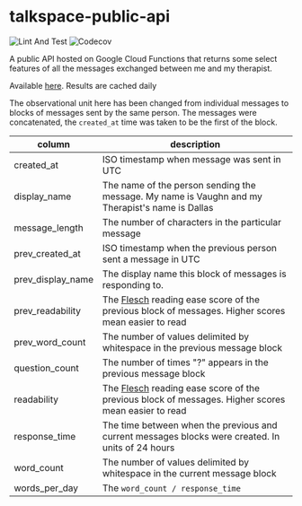 # talkspace-public-api
![Lint And Test](https://github.com/vaughn-johnson/talkspace-public-api/workflows/Lint%20and%20Test/badge.svg)
![Codecov](https://img.shields.io/codecov/c/github/vaughn-johnson/talkspace-public-api)

A public API hosted on Google Cloud Functions that returns some select features of all the messages exchanged between me and my therapist.

Available [here](https://us-central1-talkspace-293821.cloudfunctions.net/talkspace-public-api?format=csv). Results are cached daily

The observational unit here has been changed from individual messages to blocks of messages sent by the same person. The messages were concatenated, the `created_at` time was taken to be the first of the block.

|column|description|
|---|---|
|created_at|ISO timestamp when message was sent in UTC|
|display_name|The name of the person sending the message. My name is Vaughn and my Therapist's name is Dallas|
|message_length|The number of characters in the particular message|
|prev_created_at|ISO timestamp when the previous person sent a message in UTC|
|prev_display_name|The display name this block of messages is responding to.|
|prev_readability|The [Flesch](https://www.wikiwand.com/en/Flesch%E2%80%93Kincaid_readability_tests#/Flesch_reading_ease) reading ease score of the previous block of messages. Higher scores mean easier to read|
|prev_word_count|The number of values delimited by whitespace in the previous message block|
|question_count|The number of times "?" appears in the previous message block|
|readability|The [Flesch](https://www.wikiwand.com/en/Flesch%E2%80%93Kincaid_readability_tests#/Flesch_reading_ease) reading ease score of the previous block of messages. Higher scores mean easier to read|
|response_time|The time between when the previous and current messages blocks were created. In units of 24 hours|
|word_count|The number of values delimited by whitespace in the current message block|
|words_per_day|The `word_count / response_time`| 

